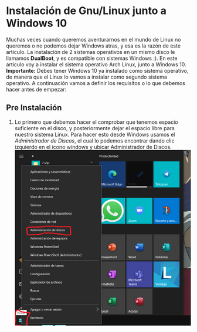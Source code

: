 # Instalación de Gnu/Linux junto a Windows 10
Muchas veces cuando queremos aventurarnos en el mundo de Linux no queremos o no podemos dejar Windows atras, y esa es la razón de este articulo. La instalación de 2
sistemas operativos en un mismo disco le llamamos **DualBoot**, y es compatible con sistemas Windows :).
En este articulo voy a instalar el sistema operativo Arch Linux, junto a Windows 10. **Importante:** Debes tener Windows 10 ya instalado como sistema operativo, de manera que el Linux lo vamos a instalar como segundo sistema operativo. A continuación vamos a definir los requisitos o lo que debemos hacer antes de empezar:
## Pre Instalación
1. Lo primero que debemos hacer el comprobar que tenemos espacio suficiente en el disco, y posteriormente dejar el espacio libre para nuestro sistema Linux. Para hacer
esto desde Windows usamos el *Administrador de Discos*, el cual lo podemos encontrar dando clic izquierdo en el icono windows y ubicar Administrador de Discos.
![alt text](imagenes/menu.png)


